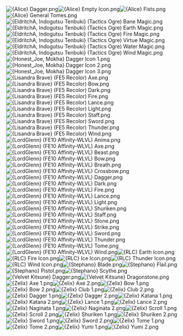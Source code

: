 ![{Alice} Dagger.png](https://raw.githubusercontent.com/Klokinator/FE-Repo/main/Item%20Icons/Special%20-%20WLVL%20Icons/%7BAlice%7D%20Dagger.png "{Alice} Dagger.png")![{Alice} Empty Icon.png](https://raw.githubusercontent.com/Klokinator/FE-Repo/main/Item%20Icons/Special%20-%20WLVL%20Icons/%7BAlice%7D%20Empty%20Icon.png "{Alice} Empty Icon.png")![{Alice} Fists.png](https://raw.githubusercontent.com/Klokinator/FE-Repo/main/Item%20Icons/Special%20-%20WLVL%20Icons/%7BAlice%7D%20Fists.png "{Alice} Fists.png")![{Alice} General Tomes.png](https://raw.githubusercontent.com/Klokinator/FE-Repo/main/Item%20Icons/Special%20-%20WLVL%20Icons/%7BAlice%7D%20General%20Tomes.png "{Alice} General Tomes.png")![{EldritchA, Indogutsu Tenbuki} (Tactics Ogre) Bane Magic.png](https://raw.githubusercontent.com/Klokinator/FE-Repo/main/Item%20Icons/Special%20-%20WLVL%20Icons/%7BEldritchA,%20Indogutsu%20Tenbuki%7D%20(Tactics%20Ogre)%20Bane%20Magic.png "{EldritchA, Indogutsu Tenbuki} (Tactics Ogre) Bane Magic.png")![{EldritchA, Indogutsu Tenbuki} (Tactics Ogre) Earth Magic.png](https://raw.githubusercontent.com/Klokinator/FE-Repo/main/Item%20Icons/Special%20-%20WLVL%20Icons/%7BEldritchA,%20Indogutsu%20Tenbuki%7D%20(Tactics%20Ogre)%20Earth%20Magic.png "{EldritchA, Indogutsu Tenbuki} (Tactics Ogre) Earth Magic.png")![{EldritchA, Indogutsu Tenbuki} (Tactics Ogre) Fire Magic.png](https://raw.githubusercontent.com/Klokinator/FE-Repo/main/Item%20Icons/Special%20-%20WLVL%20Icons/%7BEldritchA,%20Indogutsu%20Tenbuki%7D%20(Tactics%20Ogre)%20Fire%20Magic.png "{EldritchA, Indogutsu Tenbuki} (Tactics Ogre) Fire Magic.png")![{EldritchA, Indogutsu Tenbuki} (Tactics Ogre) Virtue Magic.png](https://raw.githubusercontent.com/Klokinator/FE-Repo/main/Item%20Icons/Special%20-%20WLVL%20Icons/%7BEldritchA,%20Indogutsu%20Tenbuki%7D%20(Tactics%20Ogre)%20Virtue%20Magic.png "{EldritchA, Indogutsu Tenbuki} (Tactics Ogre) Virtue Magic.png")![{EldritchA, Indogutsu Tenbuki} (Tactics Ogre) Water Magic.png](https://raw.githubusercontent.com/Klokinator/FE-Repo/main/Item%20Icons/Special%20-%20WLVL%20Icons/%7BEldritchA,%20Indogutsu%20Tenbuki%7D%20(Tactics%20Ogre)%20Water%20Magic.png "{EldritchA, Indogutsu Tenbuki} (Tactics Ogre) Water Magic.png")![{EldritchA, Indogutsu Tenbuki} (Tactics Ogre) Wind Magic.png](https://raw.githubusercontent.com/Klokinator/FE-Repo/main/Item%20Icons/Special%20-%20WLVL%20Icons/%7BEldritchA,%20Indogutsu%20Tenbuki%7D%20(Tactics%20Ogre)%20Wind%20Magic.png "{EldritchA, Indogutsu Tenbuki} (Tactics Ogre) Wind Magic.png")![{Honest_Joe, Mokha} Dagger Icon 1.png](https://raw.githubusercontent.com/Klokinator/FE-Repo/main/Item%20Icons/Special%20-%20WLVL%20Icons/%7BHonest_Joe,%20Mokha%7D%20Dagger%20Icon%201.png "{Honest_Joe, Mokha} Dagger Icon 1.png")![{Honest_Joe, Mokha} Dagger Icon 2.png](https://raw.githubusercontent.com/Klokinator/FE-Repo/main/Item%20Icons/Special%20-%20WLVL%20Icons/%7BHonest_Joe,%20Mokha%7D%20Dagger%20Icon%202.png "{Honest_Joe, Mokha} Dagger Icon 2.png")![{Honest_Joe, Mokha} Dagger Icon 3.png](https://raw.githubusercontent.com/Klokinator/FE-Repo/main/Item%20Icons/Special%20-%20WLVL%20Icons/%7BHonest_Joe,%20Mokha%7D%20Dagger%20Icon%203.png "{Honest_Joe, Mokha} Dagger Icon 3.png")![{Lisandra Brave} (FE5 Recolor) Axe.png](https://raw.githubusercontent.com/Klokinator/FE-Repo/main/Item%20Icons/Special%20-%20WLVL%20Icons/%7BLisandra%20Brave%7D%20(FE5%20Recolor)%20Axe.png "{Lisandra Brave} (FE5 Recolor) Axe.png")![{Lisandra Brave} (FE5 Recolor) Bow.png](https://raw.githubusercontent.com/Klokinator/FE-Repo/main/Item%20Icons/Special%20-%20WLVL%20Icons/%7BLisandra%20Brave%7D%20(FE5%20Recolor)%20Bow.png "{Lisandra Brave} (FE5 Recolor) Bow.png")![{Lisandra Brave} (FE5 Recolor) Dark.png](https://raw.githubusercontent.com/Klokinator/FE-Repo/main/Item%20Icons/Special%20-%20WLVL%20Icons/%7BLisandra%20Brave%7D%20(FE5%20Recolor)%20Dark.png "{Lisandra Brave} (FE5 Recolor) Dark.png")![{Lisandra Brave} (FE5 Recolor) Fire.png](https://raw.githubusercontent.com/Klokinator/FE-Repo/main/Item%20Icons/Special%20-%20WLVL%20Icons/%7BLisandra%20Brave%7D%20(FE5%20Recolor)%20Fire.png "{Lisandra Brave} (FE5 Recolor) Fire.png")![{Lisandra Brave} (FE5 Recolor) Lance.png](https://raw.githubusercontent.com/Klokinator/FE-Repo/main/Item%20Icons/Special%20-%20WLVL%20Icons/%7BLisandra%20Brave%7D%20(FE5%20Recolor)%20Lance.png "{Lisandra Brave} (FE5 Recolor) Lance.png")![{Lisandra Brave} (FE5 Recolor) Light.png](https://raw.githubusercontent.com/Klokinator/FE-Repo/main/Item%20Icons/Special%20-%20WLVL%20Icons/%7BLisandra%20Brave%7D%20(FE5%20Recolor)%20Light.png "{Lisandra Brave} (FE5 Recolor) Light.png")![{Lisandra Brave} (FE5 Recolor) Staff.png](https://raw.githubusercontent.com/Klokinator/FE-Repo/main/Item%20Icons/Special%20-%20WLVL%20Icons/%7BLisandra%20Brave%7D%20(FE5%20Recolor)%20Staff.png "{Lisandra Brave} (FE5 Recolor) Staff.png")![{Lisandra Brave} (FE5 Recolor) Sword.png](https://raw.githubusercontent.com/Klokinator/FE-Repo/main/Item%20Icons/Special%20-%20WLVL%20Icons/%7BLisandra%20Brave%7D%20(FE5%20Recolor)%20Sword.png "{Lisandra Brave} (FE5 Recolor) Sword.png")![{Lisandra Brave} (FE5 Recolor) Thunder.png](https://raw.githubusercontent.com/Klokinator/FE-Repo/main/Item%20Icons/Special%20-%20WLVL%20Icons/%7BLisandra%20Brave%7D%20(FE5%20Recolor)%20Thunder.png "{Lisandra Brave} (FE5 Recolor) Thunder.png")![{Lisandra Brave} (FE5 Recolor) Wind.png](https://raw.githubusercontent.com/Klokinator/FE-Repo/main/Item%20Icons/Special%20-%20WLVL%20Icons/%7BLisandra%20Brave%7D%20(FE5%20Recolor)%20Wind.png "{Lisandra Brave} (FE5 Recolor) Wind.png")![{LordGlenn} (FE10 Affinity-WLVL) Anima.png](https://raw.githubusercontent.com/Klokinator/FE-Repo/main/Item%20Icons/Special%20-%20WLVL%20Icons/%7BLordGlenn%7D%20(FE10%20Affinity-WLVL)%20Anima.png "{LordGlenn} (FE10 Affinity-WLVL) Anima.png")![{LordGlenn} (FE10 Affinity-WLVL) Axe.png](https://raw.githubusercontent.com/Klokinator/FE-Repo/main/Item%20Icons/Special%20-%20WLVL%20Icons/%7BLordGlenn%7D%20(FE10%20Affinity-WLVL)%20Axe.png "{LordGlenn} (FE10 Affinity-WLVL) Axe.png")![{LordGlenn} (FE10 Affinity-WLVL) Beast.png](https://raw.githubusercontent.com/Klokinator/FE-Repo/main/Item%20Icons/Special%20-%20WLVL%20Icons/%7BLordGlenn%7D%20(FE10%20Affinity-WLVL)%20Beast.png "{LordGlenn} (FE10 Affinity-WLVL) Beast.png")![{LordGlenn} (FE10 Affinity-WLVL) Bow.png](https://raw.githubusercontent.com/Klokinator/FE-Repo/main/Item%20Icons/Special%20-%20WLVL%20Icons/%7BLordGlenn%7D%20(FE10%20Affinity-WLVL)%20Bow.png "{LordGlenn} (FE10 Affinity-WLVL) Bow.png")![{LordGlenn} (FE10 Affinity-WLVL) Breath.png](https://raw.githubusercontent.com/Klokinator/FE-Repo/main/Item%20Icons/Special%20-%20WLVL%20Icons/%7BLordGlenn%7D%20(FE10%20Affinity-WLVL)%20Breath.png "{LordGlenn} (FE10 Affinity-WLVL) Breath.png")![{LordGlenn} (FE10 Affinity-WLVL) Crossbow.png](https://raw.githubusercontent.com/Klokinator/FE-Repo/main/Item%20Icons/Special%20-%20WLVL%20Icons/%7BLordGlenn%7D%20(FE10%20Affinity-WLVL)%20Crossbow.png "{LordGlenn} (FE10 Affinity-WLVL) Crossbow.png")![{LordGlenn} (FE10 Affinity-WLVL) Dagger.png](https://raw.githubusercontent.com/Klokinator/FE-Repo/main/Item%20Icons/Special%20-%20WLVL%20Icons/%7BLordGlenn%7D%20(FE10%20Affinity-WLVL)%20Dagger.png "{LordGlenn} (FE10 Affinity-WLVL) Dagger.png")![{LordGlenn} (FE10 Affinity-WLVL) Dark.png](https://raw.githubusercontent.com/Klokinator/FE-Repo/main/Item%20Icons/Special%20-%20WLVL%20Icons/%7BLordGlenn%7D%20(FE10%20Affinity-WLVL)%20Dark.png "{LordGlenn} (FE10 Affinity-WLVL) Dark.png")![{LordGlenn} (FE10 Affinity-WLVL) Fire.png](https://raw.githubusercontent.com/Klokinator/FE-Repo/main/Item%20Icons/Special%20-%20WLVL%20Icons/%7BLordGlenn%7D%20(FE10%20Affinity-WLVL)%20Fire.png "{LordGlenn} (FE10 Affinity-WLVL) Fire.png")![{LordGlenn} (FE10 Affinity-WLVL) Lance.png](https://raw.githubusercontent.com/Klokinator/FE-Repo/main/Item%20Icons/Special%20-%20WLVL%20Icons/%7BLordGlenn%7D%20(FE10%20Affinity-WLVL)%20Lance.png "{LordGlenn} (FE10 Affinity-WLVL) Lance.png")![{LordGlenn} (FE10 Affinity-WLVL) Light.png](https://raw.githubusercontent.com/Klokinator/FE-Repo/main/Item%20Icons/Special%20-%20WLVL%20Icons/%7BLordGlenn%7D%20(FE10%20Affinity-WLVL)%20Light.png "{LordGlenn} (FE10 Affinity-WLVL) Light.png")![{LordGlenn} (FE10 Affinity-WLVL) Shuriken.png](https://raw.githubusercontent.com/Klokinator/FE-Repo/main/Item%20Icons/Special%20-%20WLVL%20Icons/%7BLordGlenn%7D%20(FE10%20Affinity-WLVL)%20Shuriken.png "{LordGlenn} (FE10 Affinity-WLVL) Shuriken.png")![{LordGlenn} (FE10 Affinity-WLVL) Staff.png](https://raw.githubusercontent.com/Klokinator/FE-Repo/main/Item%20Icons/Special%20-%20WLVL%20Icons/%7BLordGlenn%7D%20(FE10%20Affinity-WLVL)%20Staff.png "{LordGlenn} (FE10 Affinity-WLVL) Staff.png")![{LordGlenn} (FE10 Affinity-WLVL) Stone.png](https://raw.githubusercontent.com/Klokinator/FE-Repo/main/Item%20Icons/Special%20-%20WLVL%20Icons/%7BLordGlenn%7D%20(FE10%20Affinity-WLVL)%20Stone.png "{LordGlenn} (FE10 Affinity-WLVL) Stone.png")![{LordGlenn} (FE10 Affinity-WLVL) Strike.png](https://raw.githubusercontent.com/Klokinator/FE-Repo/main/Item%20Icons/Special%20-%20WLVL%20Icons/%7BLordGlenn%7D%20(FE10%20Affinity-WLVL)%20Strike.png "{LordGlenn} (FE10 Affinity-WLVL) Strike.png")![{LordGlenn} (FE10 Affinity-WLVL) Sword.png](https://raw.githubusercontent.com/Klokinator/FE-Repo/main/Item%20Icons/Special%20-%20WLVL%20Icons/%7BLordGlenn%7D%20(FE10%20Affinity-WLVL)%20Sword.png "{LordGlenn} (FE10 Affinity-WLVL) Sword.png")![{LordGlenn} (FE10 Affinity-WLVL) Thunder.png](https://raw.githubusercontent.com/Klokinator/FE-Repo/main/Item%20Icons/Special%20-%20WLVL%20Icons/%7BLordGlenn%7D%20(FE10%20Affinity-WLVL)%20Thunder.png "{LordGlenn} (FE10 Affinity-WLVL) Thunder.png")![{LordGlenn} (FE10 Affinity-WLVL) Tome.png](https://raw.githubusercontent.com/Klokinator/FE-Repo/main/Item%20Icons/Special%20-%20WLVL%20Icons/%7BLordGlenn%7D%20(FE10%20Affinity-WLVL)%20Tome.png "{LordGlenn} (FE10 Affinity-WLVL) Tome.png")![{LordGlenn} (FE10 Affinity-WLVL) Wind.png](https://raw.githubusercontent.com/Klokinator/FE-Repo/main/Item%20Icons/Special%20-%20WLVL%20Icons/%7BLordGlenn%7D%20(FE10%20Affinity-WLVL)%20Wind.png "{LordGlenn} (FE10 Affinity-WLVL) Wind.png")![{RLC} Earth Icon.png](https://raw.githubusercontent.com/Klokinator/FE-Repo/main/Item%20Icons/Special%20-%20WLVL%20Icons/%7BRLC%7D%20Earth%20Icon.png "{RLC} Earth Icon.png")![{RLC} Fire Icon.png](https://raw.githubusercontent.com/Klokinator/FE-Repo/main/Item%20Icons/Special%20-%20WLVL%20Icons/%7BRLC%7D%20Fire%20Icon.png "{RLC} Fire Icon.png")![{RLC} Ice Icon.png](https://raw.githubusercontent.com/Klokinator/FE-Repo/main/Item%20Icons/Special%20-%20WLVL%20Icons/%7BRLC%7D%20Ice%20Icon.png "{RLC} Ice Icon.png")![{RLC} Thunder Icon.png](https://raw.githubusercontent.com/Klokinator/FE-Repo/main/Item%20Icons/Special%20-%20WLVL%20Icons/%7BRLC%7D%20Thunder%20Icon.png "{RLC} Thunder Icon.png")![{RLC} Wind Icon.png](https://raw.githubusercontent.com/Klokinator/FE-Repo/main/Item%20Icons/Special%20-%20WLVL%20Icons/%7BRLC%7D%20Wind%20Icon.png "{RLC} Wind Icon.png")![{Stephano} Blade.png](https://raw.githubusercontent.com/Klokinator/FE-Repo/main/Item%20Icons/Special%20-%20WLVL%20Icons/%7BStephano%7D%20Blade.png "{Stephano} Blade.png")![{Stephano} Flail.png](https://raw.githubusercontent.com/Klokinator/FE-Repo/main/Item%20Icons/Special%20-%20WLVL%20Icons/%7BStephano%7D%20Flail.png "{Stephano} Flail.png")![{Stephano} Pistol.png](https://raw.githubusercontent.com/Klokinator/FE-Repo/main/Item%20Icons/Special%20-%20WLVL%20Icons/%7BStephano%7D%20Pistol.png "{Stephano} Pistol.png")![{Stephano} Scythe.png](https://raw.githubusercontent.com/Klokinator/FE-Repo/main/Item%20Icons/Special%20-%20WLVL%20Icons/%7BStephano%7D%20Scythe.png "{Stephano} Scythe.png")![{Velvet Kitsune} Dagger.png](https://raw.githubusercontent.com/Klokinator/FE-Repo/main/Item%20Icons/Special%20-%20WLVL%20Icons/%7BVelvet%20Kitsune%7D%20Dagger.png "{Velvet Kitsune} Dagger.png")![{Velvet Kitsune} Dragonstone.png](https://raw.githubusercontent.com/Klokinator/FE-Repo/main/Item%20Icons/Special%20-%20WLVL%20Icons/%7BVelvet%20Kitsune%7D%20Dragonstone.png "{Velvet Kitsune} Dragonstone.png")![{Zelix} Axe 1.png](https://raw.githubusercontent.com/Klokinator/FE-Repo/main/Item%20Icons/Special%20-%20WLVL%20Icons/%7BZelix%7D%20Axe%201.png "{Zelix} Axe 1.png")![{Zelix} Axe 2.png](https://raw.githubusercontent.com/Klokinator/FE-Repo/main/Item%20Icons/Special%20-%20WLVL%20Icons/%7BZelix%7D%20Axe%202.png "{Zelix} Axe 2.png")![{Zelix} Bow 1.png](https://raw.githubusercontent.com/Klokinator/FE-Repo/main/Item%20Icons/Special%20-%20WLVL%20Icons/%7BZelix%7D%20Bow%201.png "{Zelix} Bow 1.png")![{Zelix} Bow 2.png](https://raw.githubusercontent.com/Klokinator/FE-Repo/main/Item%20Icons/Special%20-%20WLVL%20Icons/%7BZelix%7D%20Bow%202.png "{Zelix} Bow 2.png")![{Zelix} Club 1.png](https://raw.githubusercontent.com/Klokinator/FE-Repo/main/Item%20Icons/Special%20-%20WLVL%20Icons/%7BZelix%7D%20Club%201.png "{Zelix} Club 1.png")![{Zelix} Club 2.png](https://raw.githubusercontent.com/Klokinator/FE-Repo/main/Item%20Icons/Special%20-%20WLVL%20Icons/%7BZelix%7D%20Club%202.png "{Zelix} Club 2.png")![{Zelix} Dagger 1.png](https://raw.githubusercontent.com/Klokinator/FE-Repo/main/Item%20Icons/Special%20-%20WLVL%20Icons/%7BZelix%7D%20Dagger%201.png "{Zelix} Dagger 1.png")![{Zelix} Dagger 2.png](https://raw.githubusercontent.com/Klokinator/FE-Repo/main/Item%20Icons/Special%20-%20WLVL%20Icons/%7BZelix%7D%20Dagger%202.png "{Zelix} Dagger 2.png")![{Zelix} Katana 1.png](https://raw.githubusercontent.com/Klokinator/FE-Repo/main/Item%20Icons/Special%20-%20WLVL%20Icons/%7BZelix%7D%20Katana%201.png "{Zelix} Katana 1.png")![{Zelix} Katana 2.png](https://raw.githubusercontent.com/Klokinator/FE-Repo/main/Item%20Icons/Special%20-%20WLVL%20Icons/%7BZelix%7D%20Katana%202.png "{Zelix} Katana 2.png")![{Zelix} Lance 1.png](https://raw.githubusercontent.com/Klokinator/FE-Repo/main/Item%20Icons/Special%20-%20WLVL%20Icons/%7BZelix%7D%20Lance%201.png "{Zelix} Lance 1.png")![{Zelix} Lance 2.png](https://raw.githubusercontent.com/Klokinator/FE-Repo/main/Item%20Icons/Special%20-%20WLVL%20Icons/%7BZelix%7D%20Lance%202.png "{Zelix} Lance 2.png")![{Zelix} Naginata 1.png](https://raw.githubusercontent.com/Klokinator/FE-Repo/main/Item%20Icons/Special%20-%20WLVL%20Icons/%7BZelix%7D%20Naginata%201.png "{Zelix} Naginata 1.png")![{Zelix} Naginata 2.png](https://raw.githubusercontent.com/Klokinator/FE-Repo/main/Item%20Icons/Special%20-%20WLVL%20Icons/%7BZelix%7D%20Naginata%202.png "{Zelix} Naginata 2.png")![{Zelix} Scroll 1.png](https://raw.githubusercontent.com/Klokinator/FE-Repo/main/Item%20Icons/Special%20-%20WLVL%20Icons/%7BZelix%7D%20Scroll%201.png "{Zelix} Scroll 1.png")![{Zelix} Scroll 2.png](https://raw.githubusercontent.com/Klokinator/FE-Repo/main/Item%20Icons/Special%20-%20WLVL%20Icons/%7BZelix%7D%20Scroll%202.png "{Zelix} Scroll 2.png")![{Zelix} Shuriken 1.png](https://raw.githubusercontent.com/Klokinator/FE-Repo/main/Item%20Icons/Special%20-%20WLVL%20Icons/%7BZelix%7D%20Shuriken%201.png "{Zelix} Shuriken 1.png")![{Zelix} Shuriken 2.png](https://raw.githubusercontent.com/Klokinator/FE-Repo/main/Item%20Icons/Special%20-%20WLVL%20Icons/%7BZelix%7D%20Shuriken%202.png "{Zelix} Shuriken 2.png")![{Zelix} Sword 1.png](https://raw.githubusercontent.com/Klokinator/FE-Repo/main/Item%20Icons/Special%20-%20WLVL%20Icons/%7BZelix%7D%20Sword%201.png "{Zelix} Sword 1.png")![{Zelix} Sword 2.png](https://raw.githubusercontent.com/Klokinator/FE-Repo/main/Item%20Icons/Special%20-%20WLVL%20Icons/%7BZelix%7D%20Sword%202.png "{Zelix} Sword 2.png")![{Zelix} Tome 1.png](https://raw.githubusercontent.com/Klokinator/FE-Repo/main/Item%20Icons/Special%20-%20WLVL%20Icons/%7BZelix%7D%20Tome%201.png "{Zelix} Tome 1.png")![{Zelix} Tome 2.png](https://raw.githubusercontent.com/Klokinator/FE-Repo/main/Item%20Icons/Special%20-%20WLVL%20Icons/%7BZelix%7D%20Tome%202.png "{Zelix} Tome 2.png")![{Zelix} Yumi 1.png](https://raw.githubusercontent.com/Klokinator/FE-Repo/main/Item%20Icons/Special%20-%20WLVL%20Icons/%7BZelix%7D%20Yumi%201.png "{Zelix} Yumi 1.png")![{Zelix} Yumi 2.png](https://raw.githubusercontent.com/Klokinator/FE-Repo/main/Item%20Icons/Special%20-%20WLVL%20Icons/%7BZelix%7D%20Yumi%202.png "{Zelix} Yumi 2.png")